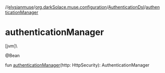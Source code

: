 //[elysianmuse](../../../index.md)/[org.darkSolace.muse.configuration](../index.md)/[AuthenticationDsl](index.md)/[authenticationManager](authentication-manager.md)

# authenticationManager

[jvm]\

@Bean

fun [authenticationManager](authentication-manager.md)(http: HttpSecurity): AuthenticationManager
